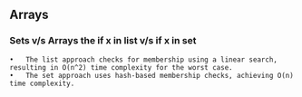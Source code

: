 ## Arrays 

### Sets v/s Arrays the if x in list v/s if x in set 

	•	The list approach checks for membership using a linear search, resulting in O(n^2) time complexity for the worst case.
	•	The set approach uses hash-based membership checks, achieving O(n) time complexity.

 
